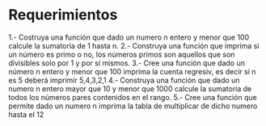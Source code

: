 # Requerimientos

1.- Costruya una función que dado un numero n entero y menor que 100 calcule la sumatoria de 1
hasta n.
2.- Construya una función que imprima si un número es primo o no, los números primos son
aquellos que son divisibles solo por 1 y por sí mismos.
3.- Cree una función que dado un número n entero y menor que 100 imprima la cuenta regresiv,
es decir si n es 5 deberá imprimir 5,4,3,2,1
4.- Construya una función que dado un numero n entero mayor que 10 y menor que 1000 calcule
la sumatoria de todos los números pares contenidos en el rango.
5.- Cree una función que permite dado un numero n imprima la tabla de multiplicar de dicho
numero hasta el 12